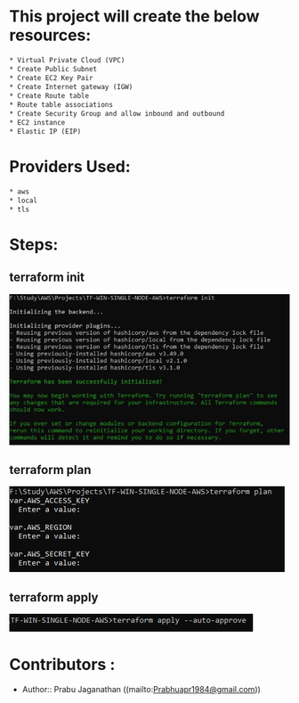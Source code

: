 # This project will create the below resources:

    * Virtual Private Cloud (VPC)
    * Create Public Subnet
    * Create EC2 Key Pair 
    * Create Internet gateway (IGW)
    * Create Route table
    * Route table associations
    * Create Security Group and allow inbound and outbound
    * EC2 instance
    * Elastic IP (EIP)

# Providers Used:

    * aws
    * local
    * tls

# Steps:

## terraform init
![image](https://raw.githubusercontent.com/Prabhuapr1984/Terraform-AWS/dev/TF-WIN-SINGLE-NODE-AWS/img/terraform_init.png)

## terraform plan
![image](https://raw.githubusercontent.com/Prabhuapr1984/Terraform-AWS/dev/TF-WIN-SINGLE-NODE-AWS/img/terraform_plan.png)

## terraform apply
![image](https://raw.githubusercontent.com/Prabhuapr1984/Terraform-AWS/dev/TF-WIN-SINGLE-NODE-AWS/img/terraform_apply.png)

# Contributors :
- Author:: Prabu Jaganathan ((mailto:Prabhuapr1984@gmail.com))
